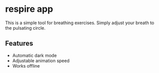 # respire app

This is a simple tool for breathing exercises. Simply adjust your breath to the pulsating circle.

## Features

- Automatic dark mode
- Adjustable animation speed
- Works offline
